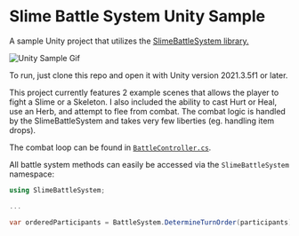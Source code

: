 # Slime Battle System Unity Sample
A sample Unity project that utilizes the [SlimeBattleSystem library.](https://github.com/Joshalexjacobs/SlimeBattleSystem)

![Unity Sample Gif](https://i.imgur.com/S3mjjGf.gif)

To run, just clone this repo and open it with Unity version 2021.3.5f1 or later.

This project currently features 2 example scenes that allows the player to fight a Slime or a Skeleton. I also included the ability to cast Hurt or Heal, use an Herb, and attempt to flee from combat. The combat logic is handled by the SlimeBattleSystem and takes very few liberties (eg. handling item drops). 

The combat loop can be found in [`BattleController.cs`](https://github.com/Joshalexjacobs/SlimeBattleSystemSample/blob/main/Assets/Scripts/BattleController.cs#L77).

All battle system methods can easily be accessed via the `SlimeBattleSystem` namespace:
```csharp
using SlimeBattleSystem;

...

var orderedParticipants = BattleSystem.DetermineTurnOrder(participants);

```
